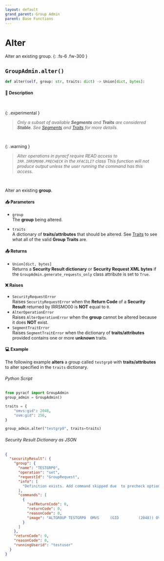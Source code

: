 ```yaml
---
layout: default
grand_parent: Group Admin
parent: Base Functions
---
```


# Alter

Alter an existing group.
{: .fs-6 .fw-300 }

## `GroupAdmin.alter()`

```python
def alter(self, group: str, traits: dict) -> Union[dict, bytes]:
```

#### 📄 Description

&nbsp;

{: .experimental }
> _Only a subset of available **Segments** and **Traits** are considered **Stable**. See [Segments](../segments_traits_operators#segments) and [Traits](../segments_traits_operators#traits) for more details._

&nbsp;

{: .warning }
> _Alter operations in pyracf require READ access to `IRR.IRRSMO00.PRECHECK` in the `XFACILIT` class_
> _This function will not produce output unless the user running the command has this access._

&nbsp;

Alter an existing **group**.

#### 📥 Parameters
* `group`<br>
  The **group** being altered.

* `traits`<br>
  A dictionary of **traits/attributes** that should be altered. See [Traits](../segments_traits_operators#traits) to see what all of the valid **Group Traits** are.

#### 📤 Returns
* `Union[dict, bytes]`<br>
  Returns a **Security Result dictionary** or **Security Request XML bytes** if the `GroupAdmin.generate_requests_only` class attribute is set to `True`.

#### ❌ Raises
* `SecurityRequestError`<br>
  Raises `SecurityRequestError` when the **Return Code** of a **Security Result** returned by IRRSMO00 is **NOT** equal to `0`.
* `AlterOperationError`<br>
  Raises `AlterOperationError` when the **group** cannot be altered because it does **NOT** exist.
* `SegmentTraitError`<br>
  Raises `SegmentTraitError` when the dictionary of **traits/attributes** provided contains one or more **unknown** traits.

#### 💻 Example

The following example **alters** a group called `testgrp0` with **traits/attributes** to alter specified in the `traits` dictionary.


###### Python Script

```python
from pyracf import GroupAdmin
group_admin = GroupAdmin()

traits = {
    "omvs:gid": 2048,
    "ovm:gid": 256,
}

group_admin.alter("testgrp0", traits=traits)
```

###### Security Result Dictionary as JSON
```json
{
  "securityResult": {
    "group": {
      "name": "TESTGRP0",
      "operation": "set",
      "requestId": "GroupRequest",
      "info": [
        "Definition exists. Add command skipped due  to precheck option"
      ],
      "commands": [
        {
          "safReturnCode": 0,
          "returnCode": 0,
          "reasonCode": 0,
          "image": "ALTGROUP TESTGRP0  OMVS     (GID         (2048)) OVM      (GID         (256))"
        }
      ]
    },
    "returnCode": 0,
    "reasonCode": 0,
    "runningUserid": "testuser"
  }
}
```